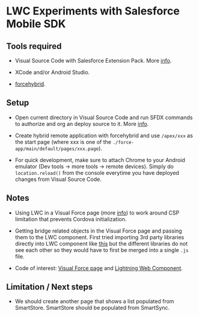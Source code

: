 # LWC Experiments with Salesforce Mobile SDK

## Tools required

- Visual Source Code with Salesforce Extension Pack. More [info](https://trailhead.salesforce.com/en/content/learn/projects/quick-start-lightning-web-components/set-up-visual-studio-code).

- XCode and/or Android Studio.

- [forcehybrid](https://www.npmjs.com/package/forcehybrid).

## Setup

- Open current directory in Visual Source Code and run SFDX commands to authorize and org an deploy source to it. More [info](https://trailhead.salesforce.com/content/learn/projects/quick-start-lightning-web-components/create-a-hello-world-lightning-web-component).

- Create hybrid remote application with forcehybrid and use `/apex/xxx` as the start page (where xxx is one of the `./force-app/main/default/pages/xxx.page`).

- For quick development, make sure to attach Chrome to your Android emulator (Dev tools -> more tools -> remote devices). Simply do `location.reload()` from the console everytime you have deployed changes from Visual Source Code.

## Notes

- Using LWC in a Visual Force page (more [info](https://www.paul-force.com/2019/04/24/use-lightning-web-components-in-visualforce-pages/)) to work around CSP limitation that prevents Cordova initialization.

- Getting bridge related objects in the Visual Force page and passing them to the LWC component. First tried importing 3rd party libraries directly into LWC component like [this](https://developer.salesforce.com/docs/component-library/documentation/lwc/lwc.create_third_party_library) but the different libraries do not see each other so they would have to first be merged into a single `.js` file.

- Code of interest: [Visual Force page](https://github.com/wmathurin/lwc-experiments/blob/dev/force-app/main/default/pages/ContactList.page) and [Lightning Web Component](https://github.com/wmathurin/lwc-experiments/blob/dev/force-app/main/default/lwc/contactList/contactList.js).

## Limitation / Next steps

- We should create another page that shows a list populated from SmartStore. SmartStore should be populated from SmartSync.
